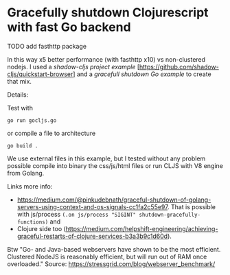 # Gracefully shutdown Clojurescript with fast Go backend
TODO add fasthttp package

In this way x5 better performance (with fasthttp x10) vs non-clustered nodejs. 
I used a *shadow-cljs project example* [https://github.com/shadow-cljs/quickstart-browser] and a *gracefull shutdown Go example* to create that mix.

Details:

Test with  
```shell
go run gocljs.go
```
or compile a file to architecture
```shell
go build .
```
We use external files in this example, but I tested without any problem possible compile into binary the css/js/html files or run CLJS with V8 engine from Golang. 

Links more info:
- https://medium.com/@pinkudebnath/graceful-shutdown-of-golang-servers-using-context-and-os-signals-cc1fa2c55e97. That is possible with js/process `(.on js/process "SIGINT" shutdown-gracefully-functions)` and 
- Clojure side too (https://medium.com/helpshift-engineering/achieving-graceful-restarts-of-clojure-services-b3a3b9c1d60d).

Btw "Go- and Java-based webservers have shown to be the most efficient. Clustered NodeJS is reasonably efficient, but will run out of RAM once overloaded." Source: https://stressgrid.com/blog/webserver_benchmark/


